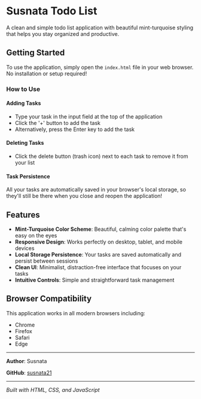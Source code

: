 # Susnata Todo List

A clean and simple todo list application with beautiful mint-turquoise styling that helps you stay organized and productive.

## Getting Started

To use the application, simply open the `index.html` file in your web browser. No installation or setup required!

### How to Use

#### Adding Tasks
- Type your task in the input field at the top of the application
- Click the '+' button to add the task
- Alternatively, press the Enter key to add the task

#### Deleting Tasks
- Click the delete button (trash icon) next to each task to remove it from your list

#### Task Persistence
All your tasks are automatically saved in your browser's local storage, so they'll still be there when you close and reopen the application!

## Features

- **Mint-Turquoise Color Scheme**: Beautiful, calming color palette that's easy on the eyes
- **Responsive Design**: Works perfectly on desktop, tablet, and mobile devices
- **Local Storage Persistence**: Your tasks are saved automatically and persist between sessions
- **Clean UI**: Minimalist, distraction-free interface that focuses on your tasks
- **Intuitive Controls**: Simple and straightforward task management

## Browser Compatibility

This application works in all modern browsers including:
- Chrome
- Firefox
- Safari
- Edge

---

**Author**: Susnata

**GitHub**: [susnata21](https://github.com/susnata21)

---

*Built with HTML, CSS, and JavaScript*
